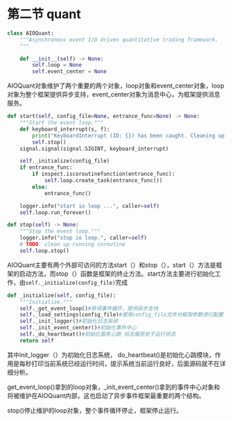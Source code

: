 # 第二节 quant 

```python
class AIOQuant:
    """Asynchronous event I/O driven quantitative trading framework.
    """

    def __init__(self) -> None:
        self.loop = None
        self.event_center = None
```

AIOQuant对象维护了两个重要的两个对象，loop对象和event_center对象，loop对象为整个框架提供异步支持，event_center对象为消息中心，为框架提供消息服务。

```python
def start(self, config_file=None, entrance_func=None) -> None:
    """Start the event loop."""
    def keyboard_interrupt(s, f):
        print("KeyboardInterrupt (ID: {}) has been caught. Cleaning up...".format(s))
        self.stop()
    signal.signal(signal.SIGINT, keyboard_interrupt)

    self._initialize(config_file)
    if entrance_func:
        if inspect.iscoroutinefunction(entrance_func):
            self.loop.create_task(entrance_func())
        else:
            entrance_func()

    logger.info("start io loop ...", caller=self)
    self.loop.run_forever()

def stop(self) -> None:
    """Stop the event loop."""
    logger.info("stop io loop.", caller=self)
    # TODO: clean up running coroutine
    self.loop.stop()
```

AIOQuant主要有两个外部可访问的方法start（）和stop（），start（）方法是框架的启动方法，而stop（）函数是框架的终止方法。start方法主要进行初始化工作，由`self._initialize(config_file)`完成

```python
def _initialize(self, config_file):
    """Initialize."""
    self._get_event_loop()#获得事件循环，提供异步支持
    self._load_settings(config_file)#使用config_file文件对框架参数进行配置
    self._init_logger()#初始化日志系统
    self._init_event_center()#初始化事件中心
    self._do_heartbeat()#初始化服务心跳 标志服务处于运行状态
    return self
```

其中init_logger（）为初始化日志系统， do_heartbeat()是初始化心跳模块，作用是每秒打印当前系统已经运行时间，提示系统当前运行良好，后面源码就不在详细分析。

get_event_loop()拿到的loop对象，_init_event_center()拿到的事件中心对象和将被维护在AIOQuant内部，这也启动了异步事件框架最重要的两个结构。

stop()停止维护的loop对象，整个事件循环停止，框架停止运行。 
